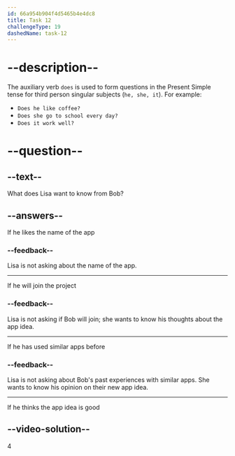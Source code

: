 ```yaml
---
id: 66a954b904f4d5465b4e4dc8
title: Task 12
challengeType: 19
dashedName: task-12
---
```

<!--
AUDIO REFERENCE:
Lisa: We plan to develop a new app for real-time project collaboration. How does that sound to you?
-->

# --description--

The auxiliary verb `does` is used to form questions in the Present Simple tense for third person singular subjects (`he, she, it`). For example:

- `Does he like coffee?`
- `Does she go to school every day?`
- `Does it work well?`

# --question--

## --text--

What does Lisa want to know from Bob?

## --answers--

If he likes the name of the app

### --feedback--

Lisa is not asking about the name of the app.

---

If he will join the project

### --feedback--

Lisa is not asking if Bob will join; she wants to know his thoughts about the app idea.

---

If he has used similar apps before

### --feedback--

Lisa is not asking about Bob's past experiences with similar apps. She wants to know his opinion on their new app idea.

---

If he thinks the app idea is good

## --video-solution--

4
